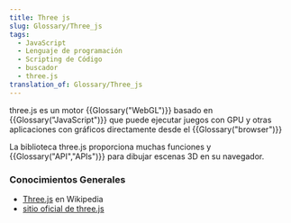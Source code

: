 ```yaml
---
title: Three js
slug: Glossary/Three_js
tags:
  - JavaScript
  - Lenguaje de programación
  - Scripting de Código
  - buscador
  - three.js
translation_of: Glossary/Three_js
---
```

three.js es un motor {{Glossary("WebGL")}} basado en {{Glossary("JavaScript")}} que puede ejecutar juegos con GPU y otras aplicaciones con gráficos directamente desde el {{Glossary("browser")}}

La biblioteca three.js proporciona muchas funciones y {{Glossary("API","APIs")}} para dibujar escenas 3D en su navegador.

### Conocimientos Generales

- [Three.js](https://es.wikipedia.org/wiki/Three.js) en Wikipedia
- [sitio oficial de three.js](http://threejs.org/)
